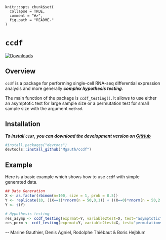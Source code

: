 
<!-- README.md is generated from README.Rmd. Please edit that file -->

```{r, echo = FALSE}
knitr::opts_chunk$set(
  collapse = TRUE,
  comment = "#>",
  fig.path = "README-"
)
```

# `ccdf`

[![Downloads](https://cranlogs.r-pkg.org/badges/ccdf?color=blue)](https://www.r-pkg.org/pkg/ccdf)

## Overview

`ccdf` is a package for performing single-cell RNA-seq differential expression analysis and more generally ***complex hypothesis testing***. 

The main function of the package is `ccdf_testing()`. It  allows to use either an asymptotic test for large sample size or a permutation test for small sample size with the argument `method`.

<!-- The method implemented in this package is detailed in the following article: -->

<!-- > Gauthier M, Agniel D, Thiébaut R & Hejblum BP (2020). ..., *bioRxiv* ... . [DOI: .../...](url) -->


## Installation

***To install `ccdf`, you can download the development version on [GitHub](https://github.com/Mgauth/ccdf)***
``` r
#install.packages("devtoos")
devtools::install_github("Mgauth/ccdf")
```


## Example

Here is a basic example which shows how to use `ccdf` with simple generated data.

``` r
## Data Generation
X <- as.factor(rbinom(n=100, size = 1, prob = 0.5))
Y <- replicate(10, ((X==1)*rnorm(n = 50,0,1)) + ((X==0)*rnorm(n = 50,2,1)))
Y <- t(Y)
```

``` r
# Hypothesis testing
res_asymp <- ccdf_testing(exprmat=Y, variable2test=X, test="asymptotic") # asymptotic test
res_perm <- ccdf_testing(exprmat=Y, variable2test=X, test="permutations", adaptive=TRUE) # adaptive permutation test
```


 -- Marine Gauthier, Denis Agniel, Rodolphe Thiébaut & Boris Hejblum